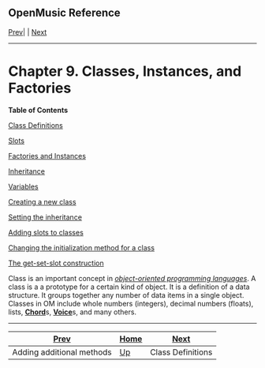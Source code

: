 OpenMusic Reference  
---  
[Prev](x1398)| | [Next](x1433)  
  
* * *

# Chapter 9. Classes, Instances, and Factories

 **Table of Contents**

[Class Definitions](x1433)

[Slots](x1444)

[Factories and Instances](x1458)

[Inheritance](inheritance)

[Variables](x1576)

[Creating a new class](x1601)

    

[Setting the inheritance](x1601#AEN1618)

[Adding slots to classes](x1601#AEN1665)

[Changing the initialization method for a class](x1601#AEN1723)

[The get-set-slot construction](x1601#AEN1762)

Class is an important concept in [_object-oriented programming
languages_](glossary#O-O-PROGRAMMING). A class is a a prototype for a
certain kind of object. It is a definition of a data structure. It groups
together any number of data items in a single object. Classes in OM include
whole numbers (integers), decimal numbers (floats), lists,
[**Chord**](chord)s, [**Voice**](voice)s, and many others.

* * *

[Prev](x1398)| [Home](index)| [Next](x1433)  
---|---|---  
Adding additional methods| [Up](concepts)| Class Definitions

